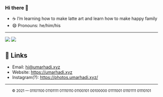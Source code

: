 ### Hi there 👋

- ☕ I’m learning how to make latte art and learn how to make happy family
- 😄 Pronouns: he/him/his


---
<img src="https://github-stats-umar.vercel.app/api?username=umarhadi&count_private=true&theme=default&include_all_commit=true" />

<img src="https://github-stats-umar.vercel.app/api/top-langs/?username=leerob&count_private=true&hide=jupyter%20notebook,php,css,scss,html,roff&langs_count=20&theme=default&layout=compact" />


## 🔗 Links

- Email: hi@umarhadi.xyz
- Website: https://umarhadi.xyz
- Instagram(?): https://photos.umarhadi.xyz/

---
<div align="center">
  <sub>&copy; 2021 — 01101100 01101111 01110110 01100101 00100000 01111001 01101111 01110101</sub>
</div>

